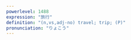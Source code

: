 ```yaml
---
powerlevel: 1488
expression: "旅行"
definition: "(n,vs,adj-no) travel; trip; (P)"
pronunciation: "りょこう"
---
```

